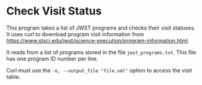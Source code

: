 # Check Visit Status

This program takes a list of JWST programs and checks their visit statuses. It uses curl to download program visit information from https://www.stsci.edu/jwst/science-execution/program-information.html.


It reads from a list of programs stored in the file `jwst_programs.txt`. This file has one program ID number per line.

Curl must use the `-o, --output_file "file.xml"` option to access the visit table. 

